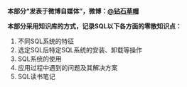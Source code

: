 **本部分“发表于微博自媒体”，微博：[@钻石草帽](https://weibo.com/strawhatchan)**

**本部分采用知识库的方式，记录SQL以下各方面的零散知识点：**

1. 不同SQL系统的特征
2. 选定SQL后特定SQL系统的安装、卸载等操作
3. SQL系统的使用
4. 应用过程中遇到的问题及其解决方案
5. SQL读书笔记